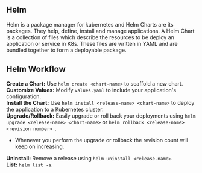 ## Helm

Helm is a package manager for kubernetes and Helm Charts are its packages. They help, define, install and manage applications. A Helm Chart is a collection of files which describe the resources to be deploy an application or service in K8s. These files are written in YAML and are bundled together to form a deployable package.

## Helm Workflow

**Create a Chart:** Use `helm create <chart-name>` to scaffold a new chart.<br>
**Customize Values:** Modify `values.yaml` to include your application's configuration.<br>
**Install the Chart:** Use `helm install <release-name> <chart-name>` to deploy the application to a Kubernetes cluster.<br>
**Upgrade/Rollback:** Easily upgrade or roll back your deployments using `helm upgrade <release-name> <chart-name>` or `helm rollback <release-name> <revision number> `.<br>

- Whenever you perform the upgrade or rollback the revision count will keep on increasing.<br>

**Uninstall:** Remove a release using `helm uninstall <release-name>`.<br>
**List:** `helm list -a`.
